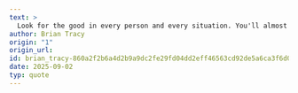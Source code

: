 ```yaml
---
text: >
  Look for the good in every person and every situation. You'll almost always find it.
author: Brian Tracy
origin: "1"
origin_url: 
id: brian_tracy-860a2f2b6a4d2b9a9dc2fe29fd04dd2eff46563cd92de5a6ca3f6d01930c75d9
date: 2025-09-02
typ: quote
---
```

